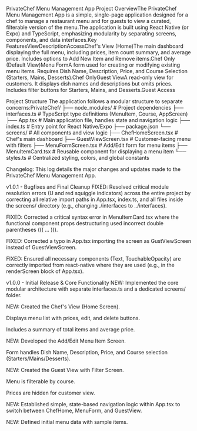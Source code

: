 PrivateChef Menu Management App 
Project OverviewThe PrivateChef Menu Management App is a simple, single-page application designed for a chef to manage a restaurant menu and for guests to view a curated, filterable version of the menu.The application is built using React Native (or Expo) and TypeScript, emphasizing modularity by separating screens, components, and data interfaces.Key FeaturesViewDescriptionAccessChef's View (Home)The main dashboard displaying the full menu, including prices, item count summary, and average price. Includes options to Add New Item and Remove items.Chef Only (Default View)Menu FormA form used for creating or modifying existing menu items. Requires Dish Name, Description, Price, and Course Selection (Starters, Mains, Desserts).Chef OnlyGuest ViewA read-only view for customers. It displays dish names and descriptions but omits prices. Includes filter buttons for Starters, Mains, and Desserts.Guest Access 

Project Structure
The application follows a modular structure to separate concerns:PrivateChef/
├── node_modules/           # Project dependencies
├── interfaces.ts           # TypeScript type definitions (MenuItem, Course, AppScreen)
├── App.tsx                 # Main application file, handles state and navigation logic
├── index.ts                # Entry point for React Native/Expo
├── package.json
└── screens/                # All components and view logic
    ├── ChefHomeScreen.tsx  # Chef's main dashboard
    ├── GuestViewScreen.tsx # Customer-facing menu with filters
    ├── MenuFormScreen.tsx  # Add/Edit form for menu items
    ├── MenuItemCard.tsx    # Reusable component for displaying a menu item
    └── styles.ts           # Centralized styling, colors, and global constants

Changelog:
This log details the major changes and updates made to the PrivateChef Menu Management App.

v1.0.1 - Bugfixes and Final Cleanup
FIXED: Resolved critical module resolution errors (U and red squiggle indicators) across the entire project by correcting all relative import paths in App.tsx, index.ts, and all files inside the screens/ directory (e.g., changing ./interfaces to ../interfaces).

FIXED: Corrected a critical syntax error in MenuItemCard.tsx where the functional component props destructuring used incorrect double parentheses ((( ... ))).

FIXED: Corrected a typo in App.tsx importing the screen as GustViewScreen instead of GuestViewScreen.

FIXED: Ensured all necessary components (Text, TouchableOpacity) are correctly imported from react-native where they are used (e.g., in the renderScreen block of App.tsx).

v1.0.0 - Initial Release & Core Functionality
NEW: Implemented the core modular architecture with separate interfaces.ts and a dedicated screens/ folder.

NEW: Created the Chef's View (Home Screen).

Displays menu list with prices, edit, and delete buttons.

Includes a summary of total items and average price.

NEW: Developed the Add/Edit Menu Item Screen.

Form handles Dish Name, Description, Price, and Course selection (Starters/Mains/Desserts).

NEW: Created the Guest View with Filter Screen.

Menu is filterable by course.

Prices are hidden for customer view.

NEW: Established simple, state-based navigation logic within App.tsx to switch between ChefHome, MenuForm, and GuestView.

NEW: Defined initial menu data with sample items.
